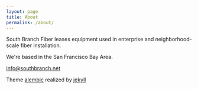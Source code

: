 ```yaml
---
layout: page
title: About
permalink: /about/
---
```


South Branch Fiber leases equipment used in enterprise and
neighborhood-scale fiber installation.

We're based in the San Francisco Bay Area.

[info@southbranch.net](mailto:info@southbranch.net)

Theme [alembic](https://github.com/daviddarnes/alembic)
realized by [jekyll][jekyll-organization]

[jekyll-organization]: https://github.com/jekyll

